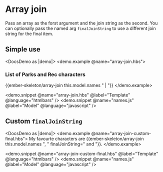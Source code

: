 # Array join

Pass an array as the forst argument and the join string as the second. You can optionally pass the named arg `finalJoinString` to use a different join string for the final item.

## Simple use

<DocsDemo as |demo|>
  <demo.example @name="array-join.hbs">
    <h3>List of Parks and Rec characters</h3>
    {{ember-skeleton/array-join this.model.names " | "}}
  </demo.example>

  <demo.snippet @name="array-join.hbs" @label="Template" @language="htmlbars" />
  <demo.snippet @name="names.js" @label="Model" @language="javascript" />
</DocsDemo>

## Custom `finalJoinString`

<DocsDemo as |demo|>
  <demo.example @name="array-join-custom-final.hbs">
    My favourte characters are {{ember-skeleton/array-join this.model.names ", " finalJoinString=" and "}}.
  </demo.example>

  <demo.snippet @name="array-join-custom-final.hbs" @label="Template" @language="htmlbars" />
  <demo.snippet @name="names.js" @label="Model" @language="javascript" />
</DocsDemo>
